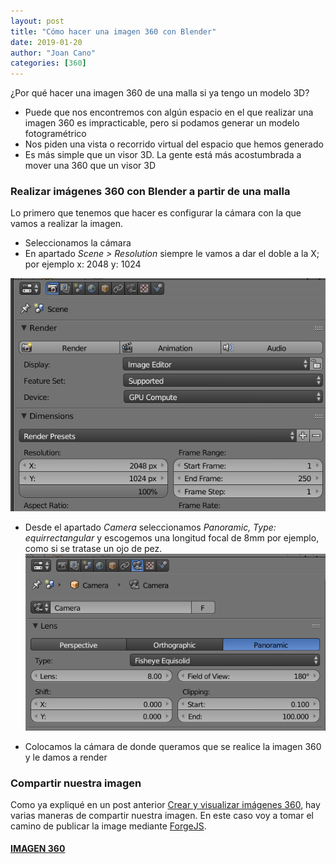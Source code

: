 ```yaml
---
layout: post
title: "Cómo hacer una imagen 360 con Blender"
date: 2019-01-20
author: "Joan Cano"
categories: [360]
---
```


¿Por qué hacer una imagen 360 de una malla si ya tengo un modelo 3D?

+ Puede que nos encontremos con algún espacio en el que realizar una imagen 360 es impracticable, pero si podamos generar un modelo fotogramétrico
+ Nos piden una vista o recorrido virtual del espacio que hemos generado
+ Es más simple que un visor 3D. La gente está más acostumbrada a mover una 360 que un visor 3D

### Realizar imágenes 360 con Blender a partir de una malla

Lo primero que tenemos que hacer es configurar la cámara con la que vamos a realizar la imagen.

+ Seleccionamos la cámara
+ En apartado *Scene > Resolution* siempre le vamos a dar el doble a la X; por ejemplo x: 2048 y: 1024

![](../static/img/360_blender/resolution.PNG)

+ Desde el apartado *Camera*  seleccionamos *Panoramic, Type: equirrectangular* y escogemos una longitud focal de 8mm por ejemplo, como si se tratase un ojo de pez.
![](../static/img/360_blender/panoramic.PNG)


+ Colocamos la cámara de donde queramos que se realice la imagen 360 y le damos a render

### Compartir nuestra imagen

Como ya expliqué en un post anterior [Crear y visualizar imágenes 360](https://joancano.github.io/fotograf%C3%ADa/2019/01/02/360-photos.html), hay varias maneras de compartir nuestra imagen. En este caso voy a tomar el camino de publicar la image mediante [ForgeJS](https://forgejs.org/#home).


#### [IMAGEN 360](../static/360/projectes/banco/index.html)
